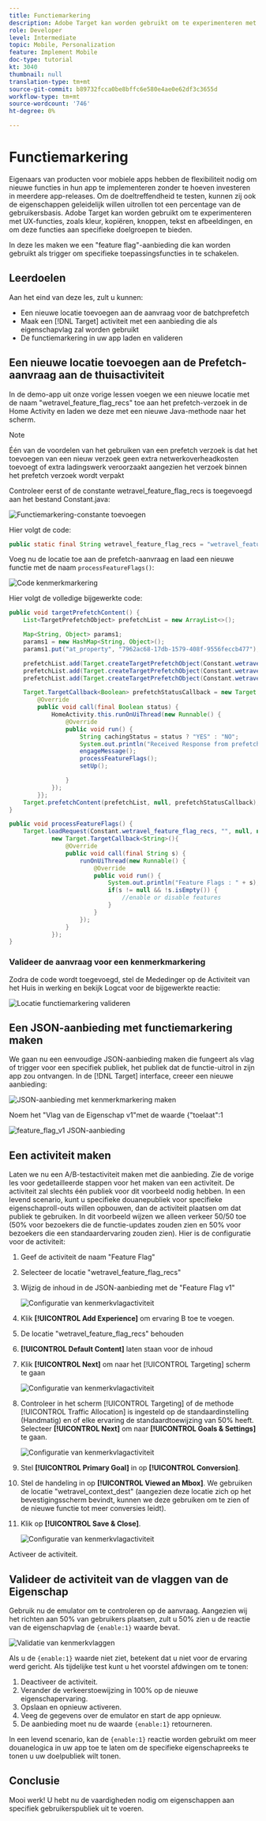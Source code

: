 ```yaml
---
title: Functiemarkering
description: Adobe Target kan worden gebruikt om te experimenteren met UX-functies, zoals kleur, kopiëren, knoppen, tekst en afbeeldingen, en om deze functies aan specifieke doelgroepen te bieden.
role: Developer
level: Intermediate
topic: Mobile, Personalization
feature: Implement Mobile
doc-type: tutorial
kt: 3040
thumbnail: null
translation-type: tm+mt
source-git-commit: b89732fcca0be8bffc6e580e4ae0e62df3c3655d
workflow-type: tm+mt
source-wordcount: '746'
ht-degree: 0%

---
```



# Functiemarkering

Eigenaars van producten voor mobiele apps hebben de flexibiliteit nodig om nieuwe functies in hun app te implementeren zonder te hoeven investeren in meerdere app-releases. Om de doeltreffendheid te testen, kunnen zij ook de eigenschappen geleidelijk willen uitrollen tot een percentage van de gebruikersbasis. Adobe Target kan worden gebruikt om te experimenteren met UX-functies, zoals kleur, kopiëren, knoppen, tekst en afbeeldingen, en om deze functies aan specifieke doelgroepen te bieden.

In deze les maken we een &quot;feature flag&quot;-aanbieding die kan worden gebruikt als trigger om specifieke toepassingsfuncties in te schakelen.

## Leerdoelen

Aan het eind van deze les, zult u kunnen:

* Een nieuwe locatie toevoegen aan de aanvraag voor de batchprefetch
* Maak een [!DNL Target] activiteit met een aanbieding die als eigenschapvlag zal worden gebruikt
* De functiemarkering in uw app laden en valideren

## Een nieuwe locatie toevoegen aan de Prefetch-aanvraag aan de thuisactiviteit

In de demo-app uit onze vorige lessen voegen we een nieuwe locatie met de naam &quot;wetravel_feature_flag_recs&quot; toe aan het prefetch-verzoek in de Home Activity en laden we deze met een nieuwe Java-methode naar het scherm.

>[!NOTE]
>
>Één van de voordelen van het gebruiken van een prefetch verzoek is dat het toevoegen van een nieuw verzoek geen extra netwerkoverheadkosten toevoegt of extra ladingswerk veroorzaakt aangezien het verzoek binnen het prefetch verzoek wordt verpakt

Controleer eerst of de constante wetravel_feature_flag_recs is toegevoegd aan het bestand Constant.java:

![Functiemarkering-constante toevoegen](assets/feature_flag_constant.jpg)

Hier volgt de code:

```java
public static final String wetravel_feature_flag_recs = "wetravel_feature_flag_recs";
```

Voeg nu de locatie toe aan de prefetch-aanvraag en laad een nieuwe functie met de naam `processFeatureFlags()`:

![Code kenmerkmarkering](assets/feature_flag_code.jpg)

Hier volgt de volledige bijgewerkte code:

```java
public void targetPrefetchContent() {
    List<TargetPrefetchObject> prefetchList = new ArrayList<>();

    Map<String, Object> params1;
    params1 = new HashMap<String, Object>();
    params1.put("at_property", "7962ac68-17db-1579-408f-9556feccb477");

    prefetchList.add(Target.createTargetPrefetchObject(Constant.wetravel_engage_home, params1));
    prefetchList.add(Target.createTargetPrefetchObject(Constant.wetravel_engage_search, params1));
    prefetchList.add(Target.createTargetPrefetchObject(Constant.wetravel_feature_flag_recs, params1));

    Target.TargetCallback<Boolean> prefetchStatusCallback = new Target.TargetCallback<Boolean>() {
        @Override
        public void call(final Boolean status) {
            HomeActivity.this.runOnUiThread(new Runnable() {
                @Override
                public void run() {
                    String cachingStatus = status ? "YES" : "NO";
                    System.out.println("Received Response from prefetch : " + cachingStatus);
                    engageMessage();
                    processFeatureFlags();
                    setUp();

                }
            });
        }};
    Target.prefetchContent(prefetchList, null, prefetchStatusCallback);
}

public void processFeatureFlags() {
    Target.loadRequest(Constant.wetravel_feature_flag_recs, "", null, null, null,
            new Target.TargetCallback<String>(){
                @Override
                public void call(final String s) {
                    runOnUiThread(new Runnable() {
                        @Override
                        public void run() {
                            System.out.println("Feature Flags : " + s);
                            if(s != null && !s.isEmpty()) {
                                //enable or disable features
                            }
                        }
                    });
                }
            });
}
```

### Valideer de aanvraag voor een kenmerkmarkering

Zodra de code wordt toegevoegd, stel de Mededinger op de Activiteit van het Huis in werking en bekijk Logcat voor de bijgewerkte reactie:

![Locatie functiemarkering valideren](assets/feature_flag_code_logcat.jpg)

## Een JSON-aanbieding met functiemarkering maken

We gaan nu een eenvoudige JSON-aanbieding maken die fungeert als vlag of trigger voor een specifiek publiek, het publiek dat de functie-uitrol in zijn app zou ontvangen. In de [!DNL Target] interface, creeer een nieuwe aanbieding:

![JSON-aanbieding met kenmerkmarkering maken](assets/feature_flag_json_offer.jpg)

Noem het &quot;Vlag van de Eigenschap v1&quot;met de waarde {&quot;toelaat&quot;:1

![feature_flag_v1 JSON-aanbieding](assets/feature_flag_json_name.jpg)

## Een activiteit maken

Laten we nu een A/B-testactiviteit maken met die aanbieding. Zie de vorige les voor gedetailleerde stappen voor het maken van een activiteit. De activiteit zal slechts één publiek voor dit voorbeeld nodig hebben. In een levend scenario, kunt u specifieke douanepubliek voor specifieke eigenschaproll-outs willen opbouwen, dan de activiteit plaatsen om dat publiek te gebruiken. In dit voorbeeld wijzen we alleen verkeer 50/50 toe (50% voor bezoekers die de functie-updates zouden zien en 50% voor bezoekers die een standaardervaring zouden zien). Hier is de configuratie voor de activiteit:

1. Geef de activiteit de naam &quot;Feature Flag&quot;
1. Selecteer de locatie &quot;wetravel_feature_flag_recs&quot;
1. Wijzig de inhoud in de JSON-aanbieding met de &quot;Feature Flag v1&quot;

   ![Configuratie van kenmerkvlagactiviteit](assets/feature_flag_activity.jpg)

1. Klik **[!UICONTROL Add Experience]** om ervaring B toe te voegen.
1. De locatie &quot;wetravel_feature_flag_recs&quot; behouden
1. **[!UICONTROL Default Content]** laten staan voor de inhoud
1. Klik **[!UICONTROL Next]** om naar het [!UICONTROL Targeting] scherm te gaan

   ![Configuratie van kenmerkvlagactiviteit](assets/feature_flag_activity_2.jpg)

1. Controleer in het scherm [!UICONTROL Targeting] of de methode [!UICONTROL Traffic Allocation] is ingesteld op de standaardinstelling (Handmatig) en of elke ervaring de standaardtoewijzing van 50% heeft. Selecteer **[!UICONTROL Next]** om naar **[!UICONTROL Goals & Settings]** te gaan.

   ![Configuratie van kenmerkvlagactiviteit](assets/feature_flag_activity_3.jpg)

1. Stel **[!UICONTROL Primary Goal]** in op **[!UICONTROL Conversion]**.
1. Stel de handeling in op **[!UICONTROL Viewed an Mbox]**. We gebruiken de locatie &quot;wetravel_context_dest&quot; (aangezien deze locatie zich op het bevestigingsscherm bevindt, kunnen we deze gebruiken om te zien of de nieuwe functie tot meer conversies leidt).
1. Klik op **[!UICONTROL Save & Close]**.

   ![Configuratie van kenmerkvlagactiviteit](assets/feature_flag_activity_4.jpg)

Activeer de activiteit.

## Valideer de activiteit van de vlaggen van de Eigenschap

Gebruik nu de emulator om te controleren op de aanvraag. Aangezien wij het richten aan 50% van gebruikers plaatsen, zult u 50% zien u de reactie van de eigenschapvlag de `{enable:1}` waarde bevat.

![Validatie van kenmerkvlaggen](assets/feature_flag_validation.jpg)

Als u de `{enable:1}` waarde niet ziet, betekent dat u niet voor de ervaring werd gericht. Als tijdelijke test kunt u het voorstel afdwingen om te tonen:

1. Deactiveer de activiteit.
1. Verander de verkeerstoewijzing in 100% op de nieuwe eigenschapervaring.
1. Opslaan en opnieuw activeren.
1. Veeg de gegevens over de emulator en start de app opnieuw.
1. De aanbieding moet nu de waarde `{enable:1}` retourneren.

In een levend scenario, kan de `{enable:1}` reactie worden gebruikt om meer douanelogica in uw app toe te laten om de specifieke eigenschapreeks te tonen u uw doelpubliek wilt tonen.

## Conclusie

Mooi werk! U hebt nu de vaardigheden nodig om eigenschappen aan specifiek gebruikerspubliek uit te voeren.
